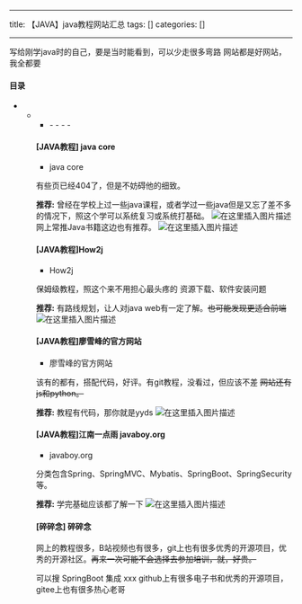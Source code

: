 
--- 
title:  【JAVA】java教程网站汇总 
tags: []
categories: [] 

---
>  
 写给刚学java时的自己，要是当时能看到，可以少走很多弯路 网站都是好网站，我全都要 




#### 目录
- <ul><li><ul><li>- - - - 


#### [JAVA教程] java core
- java core 
>  
 有些页已经404了，但是不妨碍他的细致。 


**推荐:** 曾经在学校上过一些java课程，或者学过一些java但是又忘了差不多的情况下，照这个学可以系统复习或系统打基础。 <img src="https://img-blog.csdnimg.cn/371d973324ce4a54801945d70022ebda.png?x-oss-process=image/watermark,type_d3F5LXplbmhlaQ,shadow_50,text_Q1NETiBA5L2g5aW977yM5pG45LqG5LmI,size_20,color_FFFFFF,t_70,g_se,x_16" alt="在这里插入图片描述"> 网上常推Java书籍这边也有推荐。 <img src="https://img-blog.csdnimg.cn/7dd27c30e5e4488cb8840938eba476e6.png?x-oss-process=image/watermark,type_d3F5LXplbmhlaQ,shadow_50,text_Q1NETiBA5L2g5aW977yM5pG45LqG5LmI,size_20,color_FFFFFF,t_70,g_se,x_16" alt="在这里插入图片描述">

#### [JAVA教程]How2j
- How2j 
>  
 保姆级教程，照这个来不用担心最头疼的 资源下载、软件安装问题 


**推荐:** 有路线规划，让人对java web有一定了解。<s>也可能发现更适合前端</s> <img src="https://img-blog.csdnimg.cn/c39b95719c564d20b1cf16f556bbcb27.png?x-oss-process=image/watermark,type_d3F5LXplbmhlaQ,shadow_50,text_Q1NETiBA5L2g5aW977yM5pG45LqG5LmI,size_20,color_FFFFFF,t_70,g_se,x_16" alt="在这里插入图片描述">

#### [JAVA教程]廖雪峰的官方网站
- 廖雪峰的官方网站 
>  
 该有的都有，搭配代码，好评。有git教程，没看过，但应该不差 <s>网站还有js和python。</s> 


**推荐:** 教程有代码，那你就是yyds <img src="https://img-blog.csdnimg.cn/5893c0ebac664a7c94d7b7436863734b.png?x-oss-process=image/watermark,type_d3F5LXplbmhlaQ,shadow_50,text_Q1NETiBA5L2g5aW977yM5pG45LqG5LmI,size_20,color_FFFFFF,t_70,g_se,x_16" alt="在这里插入图片描述">

#### [JAVA教程]江南一点雨 javaboy.org
- javaboy.org 
>  
 分类包含Spring、SpringMVC、Mybatis、SpringBoot、SpringSecurity 等。 


**推荐:** 学完基础应该都了解一下 <img src="https://img-blog.csdnimg.cn/88386bf7c50145fd8a1fbf1d1f419f60.png?x-oss-process=image/watermark,type_d3F5LXplbmhlaQ,shadow_50,text_Q1NETiBA5L2g5aW977yM5pG45LqG5LmI,size_20,color_FFFFFF,t_70,g_se,x_16" alt="在这里插入图片描述">

#### [碎碎念] 碎碎念

>  
 网上的教程很多，B站视频也有很多，git上也有很多优秀的开源项目，优秀的开源社区。<s>再来一次可能不会选择去参加培训，就，好贵。</s> 


可以搜 SpringBoot 集成 xxx github上有很多电子书和优秀的开源项目，gitee上也有很多热心老哥

